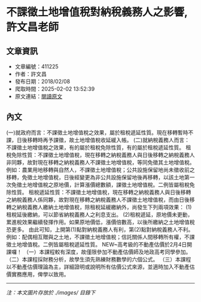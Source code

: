 # 不課徵土地增值稅對納稅義務人之影響,許文昌老師

## 文章資訊
- 文章編號：411225
- 作者：許文昌
- 發布日期：2018/02/08
- 爬取時間：2025-02-02 13:52:39
- 原文連結：[閱讀原文](https://real-estate.get.com.tw/Columns/detail.aspx?no=411225)

## 內文
(一)就政府而言：不課徵土地增值稅之效果，屬於租稅遞延性質。現在移轉暫時不課，日後移轉時再予課徵，故土地增值稅收延緩入帳。
(二)就納稅義務人而言：不課徵土地增值稅之效果，有的屬於租稅免除性質，有的屬於租稅遞延性質。
租稅免除性質：不課徵土地增值稅，現在移轉之納稅義務人與日後移轉之納稅義務人非同夥，故對現在移轉之納稅義務人不課徵土地增值稅，等同免徵其土地增值稅。
例如：農業用地移轉與自然人，不課徵土地增值稅；公共設施保留地尚未徵收前之移轉，免徵土地增值稅，日後經變更為非公共設施保留地後再移轉，以該土地第一次免徵土地增值稅之原地價，計算漲價總數額，課徵土地增值稅。二例皆屬租稅免除性質。
租稅遞延性質：不課徵土地增值稅，現在移轉之納稅義務人與日後移轉之納稅義務人係同夥，故對現在移轉之納稅義務人不課徵土地增值稅，而由日後移轉之納稅義務人繳納土地增值稅，除租稅延緩繳納外，尚發生下列兩項效果：
(1)租稅延後繳納，可以節省納稅義務人之利息支出。
(2)租稅遞延，原地價未更動，累進稅效果繼續發揮作用。如果原地價低，漲價倍數高，以後所繳納之土地增值稅恐更多。
由此可知，上開第(1)點對納稅義務人有利，第(2)點對納稅義務人不利。
例如：配偶相互贈與之土地，不課徵土地增值稅；信託關係人間移轉所有權，不課徵土地增值稅。二例皆屬租稅遞延性質。
NEW~高考級的不動產估價於2月4日開課囉！
（一）本課程較有深度，故僅限參加不動產估價師及地政高考同學參加。
（二）本課程採財務分析，故學生須先熟練財務數學的六個公式。
（三）本課程以不動產估價理論為主，詳細證明或說明所有估價公式來源，並適時加入不動產估價實務應用，俾學以致用。

---
*注：本文圖片存放於 ./images/ 目錄下*
